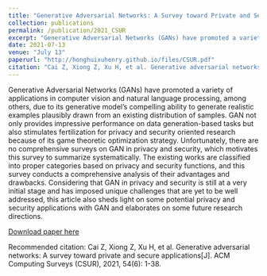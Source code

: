 ```yaml
---
title: "Generative Adversarial Networks: A Survey toward Private and Secure Applications"
collection: publications
permalink: /publication/2021_CSUR
excerpt: "Generative Adversarial Networks (GANs) have promoted a variety of applications in computer vision and natural language processing, among others, due to its generative model’s compelling ability to generate realistic examples plausibly drawn from an existing distribution of samples. GAN not only provides impressive performance on data generation-based tasks but also stimulates fertilization for privacy and security oriented research because of its game theoretic optimization strategy. Unfortunately, there are no comprehensive surveys on GAN in privacy and security, which motivates this survey to summarize systematically. The existing works are classified into proper categories based on privacy and security functions, and this survey conducts a comprehensive analysis of their advantages and drawbacks. Considering that GAN in privacy and security is still at a very initial stage and has imposed unique challenges that are yet to be well addressed, this article also sheds light on some potential privacy and security applications with GAN and elaborates on some future research directions."
date: 2021-07-13
venue: "July 13"
paperurl: "http://honghuixuhenry.github.io/files/CSUR.pdf"
citation: "Cai Z, Xiong Z, Xu H, et al. Generative adversarial networks: A survey toward private and secure applications[J]. ACM Computing Surveys (CSUR), 2021, 54(6): 1-38."
---
```


Generative Adversarial Networks (GANs) have promoted a variety of applications in computer vision and natural language processing, among others, due to its generative model’s compelling ability to generate realistic examples plausibly drawn from an existing distribution of samples. GAN not only provides impressive performance on data generation-based tasks but also stimulates fertilization for privacy and security oriented research because of its game theoretic optimization strategy. Unfortunately, there are no comprehensive surveys on GAN in privacy and security, which motivates this survey to summarize systematically. The existing works are classified into proper categories based on privacy and security functions, and this survey conducts a comprehensive analysis of their advantages and drawbacks. Considering that GAN in privacy and security is still at a very initial stage and has imposed unique challenges that are yet to be well addressed, this article also sheds light on some potential privacy and security applications with GAN and elaborates on some future research directions.

[Download paper here](http://honghuixuhenry.github.io/files/CSUR.pdf)

Recommended citation: Cai Z, Xiong Z, Xu H, et al. Generative adversarial networks: A survey toward private and secure applications[J]. ACM Computing Surveys (CSUR), 2021, 54(6): 1-38.
